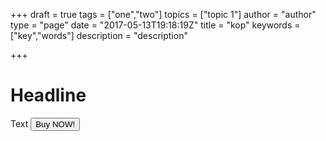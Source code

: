 +++
draft = true
tags = ["one","two"]
topics = ["topic 1"]
author = "author"
type = "page"
date = "2017-05-13T19:18:19Z"
title = "kop"
keywords = ["key","words"]
description = "description"

+++
# Headline

Text
<button class="btn btn-success btn-lg snipcart-add-item" data-item-id="gowifisign" data-item-name="GoWi.Fi Sign" data-item-price="35.00" data-item-weight="100" data-item-url="/" data-item-stackable="false" data-item-custom1-name="SSID" data-item-custom1-required="true" data-item-custom2-name="Password" data-item-custom2-required="true" data-item-custom3-name="Color" data-item-custom3-options="White|Blue|Black|Red|Yellow|UV-changing" data-item-custom3-value="White" data-item-custom4-name="Material" data-item-custom4-options="PLA Plastic|Bio degradable" data-item-custom4-value="PLA Plastic" data-item-description="Custom designed Instant GoWi.Fi Sign with NFC and QR-Code">
Buy NOW!
</button>
